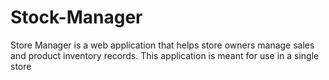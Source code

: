 # Stock-Manager
Store Manager is a web application that helps store owners manage sales and product inventory records. This application is meant for use in a single store